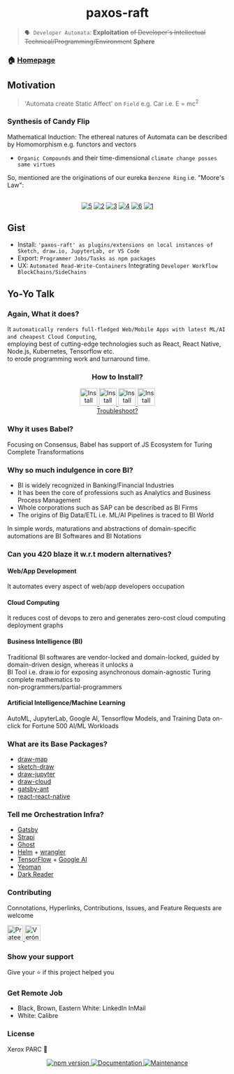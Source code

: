 <h1 align="center">paxos-raft </h1>

> `🗣 Developer Automata`: __Exploitation__ ~~of Developer's Intellectual Technical/Programming/Environment~~ __Sphere__  

### 🏠 [Homepage](https://github.com/paxos-raft/paxos-raft#readme)

## Motivation

> 'Automata create Static Affect' on `Field` e.g. Car i.e. E = mc<sup>2</sup>

### Synthesis of Candy Flip
Mathematical Induction: The ethereal natures of Automata can be described by Homomorphism e.g. functors and vectors  

* `Organic Compounds` and their time-dimensional `climate change posses same virtues`

So, mentioned are the originations of our eureka `Benzene Ring` i.e. "Moore's Law":<br/>

<p align="center"> 
<br/>
  <a href="https://raw.githubusercontent.com/paxos-raft/paxos-raft/master/docs/originations/r%20programming.png"><img alt="5" src="https://img.shields.io/badge/5-violet.svg" /></a>
  <a href="https://raw.githubusercontent.com/paxos-raft/paxos-raft/master/docs/originations/Support%20backpropagation%20through%20unfold%20and%20recurse%20%C2%B7%20Issue%20%2379%20%C2%B7%20probcomp%20Gen.png"><img alt="2" src="https://img.shields.io/badge/2-blue.svg" /></a> 
  <a href="https://raw.githubusercontent.com/paxos-raft/paxos-raft/master/docs/originations/How%20can%20we%20use%20Gen%20for%20facial%20recognition%20%C2%B7%20Issue%20%23179%20%C2%B7%20probcomp%20Gen.png"><img alt="3" src="https://img.shields.io/badge/3-orange.svg" /></a>
  <a href="https://raw.githubusercontent.com/paxos-raft/paxos-raft/master/docs/originations/Compatibility%20with%20torchtext%20%C2%B7%20Issue%20%2369%20%C2%B7%20huggingface%20tokenizers.png"><img alt="4" src="https://img.shields.io/badge/4-darkgreen.svg" /></a>
  <a href="https://raw.githubusercontent.com/paxos-raft/paxos-raft/master/docs/originations/%5BFeature%20Request%5D%20drawio-observer-iframe%20%C2%B7%20Issue%20%23715%20%C2%B7%20jgraph%20drawio.png"><img alt="6" src="https://img.shields.io/badge/6-darkred.svg" /></a> 
   <a href="https://raw.githubusercontent.com/paxos-raft/paxos-raft/master/docs/originations/Suggest%20%E6%8A%8A%E6%98%9F%E5%9B%BE%E5%8A%9F%E8%83%BD%E7%8B%AC%E7%AB%8B%E5%A4%84%E7%90%86%20%C2%B7%20Issue%20%23257%20%C2%B7%20521xueweihan%20HelloGitHub.png"><img alt="1" src="https://img.shields.io/badge/1-yellow.svg" /></a>
  
</p>

## Gist
* Install: `'paxos-raft' as plugins/extensions on local instances of Sketch, draw.io, JupyterLab, or VS Code`
* Export: `Programmer Jobs/Tasks as npm packages`
* UX: `Automated Read-Write-Containers` Integrating `Developer Workflow BlockChains/SideChains`

## Yo-Yo Talk
### Again, What it does?
It `automatically renders full-fledged Web/Mobile Apps with latest ML/AI and cheapest Cloud Computing`, <br/> employing best of cutting-edge technologies such as React, React Native, Node.js, Kubernetes, Tensorflow etc. <br/> to erode programming work and turnaround time. 


<h3 align="center">How to Install? </h3>
<p align="center">
  <a href="https://jupyter.org/" target="_blank">
    <img alt="Install on JupyterLab" src="https://img.shields.io/badge/JupyterLab-0070BB.svg" height="40" />
  </a>
  <a href="https://github.com/fjudith/docker-draw.io" target="_blank">
    <img alt="Install on draw.io" src="https://img.shields.io/badge/draw.io-4C2882.svg" height="40" />
  </a>
  <a href="https://www.sketch.com/" target="_blank">
    <img alt="Install on Sketch" src="https://img.shields.io/badge/Sketch-FFD300.svg" height="40" />
  </a>
  <a href="https://code.visualstudio.com/" target="_blank">
    <img alt="Install on VS Code" src="https://img.shields.io/badge/VS Code-FF4F00.svg" height="40" />
  </a>
  <br/>
  <a href="https://github.com/paxos-raft/paxos-raft/blob/master/docs/TROUBLESHOOT.md" target="_blank">
    Troubleshoot?
  </a
  </p>
  
### Why it uses Babel?
Focusing on Consensus, Babel has support of JS Ecosystem for Turing Complete Transformations

### Why so much indulgence in core BI?
* BI is widely recognized in Banking/Financial Industries
* It has been the core of professions such as Analytics and Business Process Management 
* Whole corporations such as SAP can be described as BI Firms
* The origins of Big Data/ETL i.e. ML/AI Pipelines is traced to BI World

In simple words, maturations and abstractions of domain-specific automations are BI Softwares and BI Notations 

### Can you 420 blaze it w.r.t modern alternatives?
#### Web/App Development 
It automates every aspect of web/app developers occupation 

#### Cloud Computing
It reduces cost of devops to zero and generates zero-cost cloud computing deployment graphs

#### Business Intelligence (BI) 
Traditional BI softwares are vendor-locked and domain-locked, guided by domain-driven design, whereas it unlocks a <br/> BI Tool i.e. draw.io for exposing asynchronous domain-agnostic Turing complete mathematics to <br/> non-programmers/partial-programmers 

#### Artificial Intelligence/Machine Learning
AutoML, JupyterLab, Google AI, Tensorflow Models, and Training Data on-click for Fortune 500 AI/ML Workloads

### What are its Base Packages?
* [draw-map](https://github.com/paxos-raft/paxos-raft/tree/master/packages/draw-map)
* [sketch-draw](https://github.com/paxos-raft/paxos-raft/tree/master/packages/sketch-draw)
* [draw-jupyter](https://github.com/paxos-raft/paxos-raft/tree/master/packages/draw-jupyter)
* [draw-cloud](https://github.com/paxos-raft/paxos-raft/tree/master/packages/draw-cloud)
* [gatsby-ant](https://github.com/paxos-raft/paxos-raft/tree/master/packages/gatsby-ant)
* [react-react-native](https://github.com/paxos-raft/paxos-raft/tree/master/packages/react-react-native)

### Tell me Orchestration Infra?
* [Gatsby](https://www.gatsbyjs.org/)
* [Strapi](https://strapi.io/)
* [Ghost](https://github.com/TryGhost/Ghost)
* [Helm](https://helm.sh/) + [wrangler](https://github.com/cloudflare/wrangler)
* [TensorFlow](https://www.tensorflow.org/) + [Google AI](https://ai.google/)
* [Yeoman](https://yeoman.io/)
* [Dark Reader](https://darkreader.org/)

### Contributing

Connotations, Hyperlinks, Contributions, Issues, and Feature Requests are welcome <br />
<p>
  <a href="https://github.com/prateekrastogi" target="_blank">
  <img alt="Prateek Rastogi" src="https://avatars0.githubusercontent.com/u/14788991?s=460&v=4" height="36"/>
  </a>
  <a href="https://github.com/asymmetrickal" target="_blank">
  <img alt="Verónica Juderías" src="https://avatars3.githubusercontent.com/u/53858466?s=460&v=4" height="36"/>
  </a>
  </p>


### Show your support

Give your ⭐️ if this project helped you

### Get Remote Job
* Black, Brown, Eastern White: LinkedIn InMail
* White: Calibre

### License

Xerox PARC 📝

<p align="center">
<a href="https://www.npmjs.com/package/paxos-raft">
  <img src="https://badge.fury.io/js/paxos-raft.svg" alt="npm version"/>
  </a>
  <a href="https://github.com/paxos-raft/paxos-raft#readme" target="_blank">
    <img alt="Documentation" src="https://img.shields.io/badge/documentation-yes-darkviolet.svg" />
  </a>
  <a href="https://github.com/paxos-raft/paxos-raft/graphs/commit-activity" target="_blank">
    <img alt="Maintenance" src="https://img.shields.io/badge/Maintained%3F-yes-yellow.svg" />
  </a>
</p>


